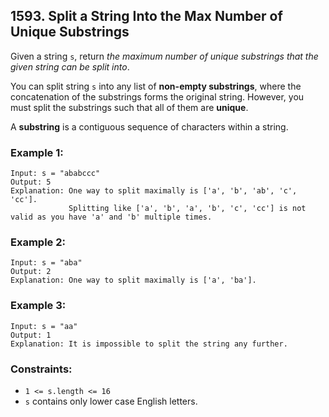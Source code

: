 ## 1593. Split a String Into the Max Number of Unique Substrings

Given a string ```s```, return *the maximum number of unique substrings that the given string can be split into*.

You can split string ```s``` into any list of **non-empty substrings**, where the concatenation of the substrings forms the original string. However, you must split the substrings such that all of them are **unique**.

A **substring** is a contiguous sequence of characters within a string.

### Example 1:
```
Input: s = "ababccc"
Output: 5
Explanation: One way to split maximally is ['a', 'b', 'ab', 'c', 'cc'].
             Splitting like ['a', 'b', 'a', 'b', 'c', 'cc'] is not valid as you have 'a' and 'b' multiple times.
```
### Example 2:
```
Input: s = "aba"
Output: 2
Explanation: One way to split maximally is ['a', 'ba'].
```
### Example 3:
```
Input: s = "aa"
Output: 1
Explanation: It is impossible to split the string any further.
```

### Constraints:

* ```1 <= s.length <= 16```
* ```s``` contains only lower case English letters.